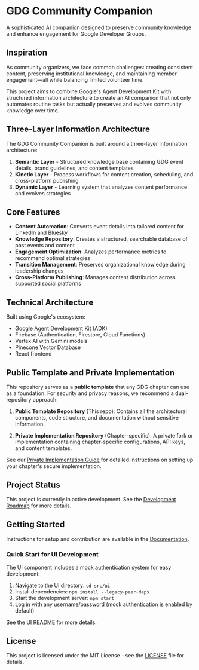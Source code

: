 # GDG Community Companion

A sophisticated AI companion designed to preserve community knowledge and enhance engagement for Google Developer Groups.

## Inspiration

As community organizers, we face common challenges: creating consistent content, preserving institutional knowledge, and maintaining member engagement—all while balancing limited volunteer time.

This project aims to combine Google's Agent Development Kit with structured information architecture to create an AI companion that not only automates routine tasks but actually preserves and evolves community knowledge over time.

## Three-Layer Information Architecture

The GDG Community Companion is built around a three-layer information architecture:

1. **Semantic Layer** - Structured knowledge base containing GDG event details, brand guidelines, and content templates
2. **Kinetic Layer** - Process workflows for content creation, scheduling, and cross-platform publishing
3. **Dynamic Layer** - Learning system that analyzes content performance and evolves strategies

## Core Features

- **Content Automation**: Converts event details into tailored content for LinkedIn and Bluesky
- **Knowledge Repository**: Creates a structured, searchable database of past events and content
- **Engagement Optimization**: Analyzes performance metrics to recommend optimal strategies
- **Transition Management**: Preserves organizational knowledge during leadership changes
- **Cross-Platform Publishing**: Manages content distribution across supported social platforms

## Technical Architecture

Built using Google's ecosystem:
- Google Agent Development Kit (ADK)
- Firebase (Authentication, Firestore, Cloud Functions)
- Vertex AI with Gemini models
- Pinecone Vector Database
- React frontend

## Public Template and Private Implementation

This repository serves as a **public template** that any GDG chapter can use as a foundation. For security and privacy reasons, we recommend a dual-repository approach:

1. **Public Template Repository** (This repo): Contains all the architectural components, code structure, and documentation without sensitive information.

2. **Private Implementation Repository** (Chapter-specific): A private fork or implementation containing chapter-specific configurations, API keys, and content templates.

See our [Private Implementation Guide](./docs/setup/private-implementation/README.md) for detailed instructions on setting up your chapter's secure implementation.

## Project Status

This project is currently in active development. See the [Development Roadmap](./docs/roadmap.md) for more details.

## Getting Started

Instructions for setup and contribution are available in the [Documentation](./docs/README.md).

### Quick Start for UI Development

The UI component includes a mock authentication system for easy development:

1. Navigate to the UI directory: `cd src/ui`
2. Install dependencies: `npm install --legacy-peer-deps`
3. Start the development server: `npm start`
4. Log in with any username/password (mock authentication is enabled by default)

See the [UI README](./src/ui/README.md) for more details.

## License

This project is licensed under the MIT License - see the [LICENSE](LICENSE) file for details.
